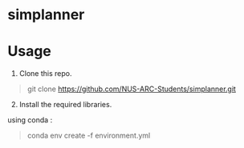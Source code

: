 # simplanner

# Usage

1. Clone this repo.

> git clone https://github.com/NUS-ARC-Students/simplanner.git


2. Install the required libraries.

using conda :

> conda env create -f environment.yml
